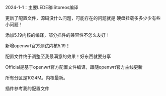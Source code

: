 2024-1-1：主要LEDE和iStoreos编译

更新了配置文件，源码没什么问题，可能存在的问题就是 硬盘挂载多多少少有些小问题！

添加5.19内核的编译，部分插件的兼容性不怎么友好！

新增openwrt官方测试内核5.19！

配置文件终于调整至我最满意的效果！好东西就要分享

Official是基于openwrt官方配置文件编译，跟随openwrt官方主线更新


所有分区是1024M。内核最新。

插件参考我的配置文件
